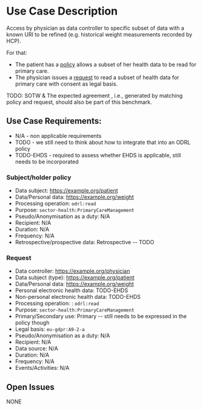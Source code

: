 # Use Case Description

Access by physician as data controller to specific subset of data with a known URI to be refined (e.g. historical weight measurements recorded by HCP).

For that:
- The patient has a [policy](policy-03.ttl) allows a subset of her health data to be read for primary care.
- The physician issues a [request](request-03.ttl) to read a subset of health data for primary care with consent as legal basis.

TODO: SOTW & The expected agreement , i.e., generated by matching policy and request, should also be part of this benchmark. 

## Use Case Requirements:

- N/A - non applicable requirements
- TODO - we still need to think about how to integrate that into an ODRL policy
- TODO-EHDS - required to assess whether EHDS is applicable, still needs to be incorporated 

### Subject/holder policy

- Data subject: <https://example.org/patient>
- Data/Personal data: <https://example.org/weight>
- Processing operation: `odrl:read`
- Purpose: `sector-health:PrimaryCareManagement`
- Pseudo/Anonymisation as a duty: N/A
- Recipient: N/A
- Duration: N/A
- Frequency: N/A
- Retrospective/prospective data: Retrospective -- TODO

### Request

- Data controller: <https://example.org/physician>
- Data subject (type): <https://example.org/patient>
- Data/Personal data: <https://example.org/weight>
- Personal electronic health data: TODO-EHDS
- Non-personal electronic health data: TODO-EHDS
- Processing operation: : `odrl:read`
- Purpose: `sector-health:PrimaryCareManagement`
- Primary/Secondary use: Primary -- still needs to be expressed in the policy though
- Legal basis: `eu-gdpr:A9-2-a`
- Pseudo/Anonymisation as a duty: N/A
- Recipient: N/A
- Data source: N/A
- Duration: N/A
- Frequency: N/A
- Events/Activities: N/A

## Open Issues

NONE